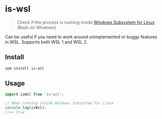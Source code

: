 # is-wsl

> Check if the process is running
> inside [Windows Subsystem for Linux](https://msdn.microsoft.com/commandline/wsl/about) (Bash on Windows)

Can be useful if you need to work around unimplemented or buggy features in WSL. Supports both WSL 1 and WSL 2.

## Install

```sh
npm install is-wsl
```

## Usage

```js
import isWsl from 'is-wsl';

// When running inside Windows Subsystem for Linux
console.log(isWsl);
//=> true
```
